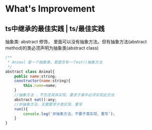 # What's Improvement

<!-- TODO -->
## ts中继承的最佳实践 | ts/最佳实践

抽象类: abstract 修饰， 里面可以没有抽象方法。但有抽象方法(abstract method)的类必须声明为抽象类(abstract class)

```js
/**
 * Animal 是一个抽象类，里面含有一个eat()抽象方法
 */
abstract class Animal{
    public name:string;
    constructor(name:string){
        this.name=name;
    }
    //抽象方法 ，不包含具体实现，要求子类中必须实现此方法
    abstract eat():any;
    //非抽象方法，无需要求子类实现、重写
    run(){
        console.log('非抽象方法，不要子类实现、重写');
    }
}
```
